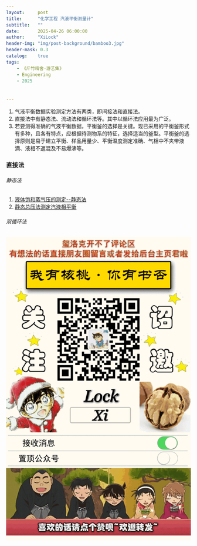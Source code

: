 ```yaml
---
layout:     post
title:      "化学工程 汽液平衡测量计"
subtitle:   ""
date:       2025-04-26 06:00:00
author:     "XiLock"
header-img: "img/post-background/bamboo3.jpg"
header-mask: 0.3
catalog:    true
tags:
    - 《斤竹精舍·游艺集》
    - Engineering
    - 2025


---
```


1. 气液平衡数据实验测定方法有两类，即间接法和直接法。
1. 直接法中有静态法、流动法和循环法等。其中以循环法应用最为广泛。
1. 若要测得准确的气液平衡数据，平衡釜的选择是关键。现已采用的平衡釜形式有多种，且各有特点，应根据待测物系的特征，选择适当的釜型。平衡釜的选择原则是易于建立平衡、样品用量少、平衡温度测定准确、气相中不夹带液滴、液相不返混及不易爆沸等。


### 直接法
###### 静态法
1. [液体饱和蒸气压的测定--静态法](https://etcps.fudan.edu.cn/images/202210151140541825_1.pdf)
1. [静态总压法测定汽液相平衡](http://equilibria.cn/expandmodel/30-cn.html)

###### 双循环法


![](/img/wc-tail.GIF)
